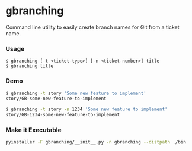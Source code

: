 # gbranching
Command line utility to easily create branch names for Git from a ticket name. 

### Usage
```text
$ gbranching [-t <ticket-type>] [-n <ticket-number>] title
$ gbranching title 
```

### Demo
```bash
$ gbranching -t story 'Some new feature to implement'
story/GB-some-new-feature-to-implement

$ gbranching -t story -n 1234 'Some new feature to implement'
story/GB-1234-some-new-feature-to-implement
```

### Make it Executable
```bash
pyinstaller -F gbranching/__init__.py -n gbranching --distpath ./bin
```
